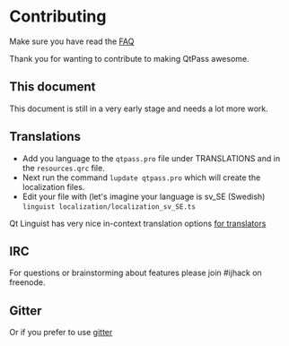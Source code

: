 # Contributing

Make sure you have read the [FAQ](FAQ.md)

Thank you for wanting to contribute to making QtPass awesome.

## This document

This document is still in a very early stage and needs a lot more work.

## Translations

* Add you language to the `qtpass.pro` file
  under TRANSLATIONS and in the `resources.qrc` file.
* Next run the command `lupdate qtpass.pro` which will create the localization files.
* Edit your file with (let's imagine your language is sv_SE (Swedish)
  `linguist localization/localization_sv_SE.ts`

Qt Linguist has very nice in-context translation options [for translators](https://doc.qt.io/qt-5/linguist-translators.html)

## IRC

For questions or brainstorming about features please join #ijhack on freenode.

## Gitter

Or if you prefer to use [gitter](https://gitter.im/IJHack/qtpass)
